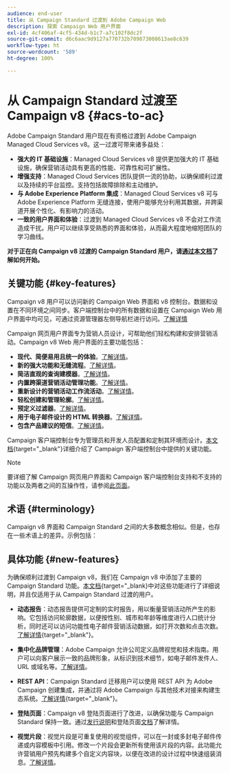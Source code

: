 ```yaml
---
audience: end-user
title: 从 Campaign Standard 过渡到 Adobe Campaign Web
description: 探索 Campaign Web 用户界面
exl-id: 4cf406af-4cf5-434d-b1c7-a7c102f8dc2f
source-git-commit: d6c6aac9d9127a770732b709873008613ae8c639
workflow-type: ht
source-wordcount: '589'
ht-degree: 100%

---
```


# 从 Campaign Standard 过渡至 Campaign v8 {#acs-to-ac}

Adobe Campaign Standard 用户现在有资格过渡到 Adobe Campaign Managed Cloud Services v8。这一过渡可带来诸多益处：

* **强大的 IT 基础设施**：Managed Cloud Services v8 提供更加强大的 IT 基础设施，确保营销活动具有更高的性能、可靠性和可扩展性。
* **增强支持**：Managed Cloud Services 团队提供一流的协助，以确保顺利过渡以及持续的平台监控。支持包括故障排除和主动维护。
* **与 Adobe Experience Platform 集成**：Managed Cloud Services v8 可与 Adobe Experience Platform 无缝连接，使用户能够充分利用其数据，并跨渠道开展个性化、有影响力的活动。
* **一致的用户界面和体验**：过渡到 Managed Cloud Services v8 不会对工作流造成干扰。用户可以继续享受熟悉的界面和体验，从而最大程度地缩短团队的学习曲线。

**对于正在向 Campaign v8 过渡的 Campaign Standard 用户，请[通过本文档](../../adoption/home.md)了解如何开始。**

<!--
As a Campaign Standard user, we now offer you a way to migrate to Adobe Campaign v8. You will benefit from both the new Campaign Web interface and the v8 console.
-->

## 关键功能 {#key-features}

Campaign v8 用户可以访问新的 Campaign Web 界面和 v8 控制台。数据和设置在不同环境之间同步。客户端控制台中的所有数据和设置在 Campaign Web 用户界面中均可见，可通过资源管理器左侧导航栏进行访问。[了解详情](../get-started/user-interface.md#user-interface-explorer)

Campaign 网页用户界面专为营销人员设计，可帮助他们轻松构建和安排营销活动。Campaign v8 Web 用户界面的主要功能包括：

* **现代、简便易用且统一的体验**。[了解详情](../get-started/connect-to-campaign.md)。
* **新的强大功能和无缝流程**。[了解详情](../get-started/user-interface.md)。
* **简洁直观的查询建模器**。[了解详情](../query/query-modeler-overview.md)。
* **内置跨渠道营销活动管理功能**。[了解详情](../msg/gs-messages.md)。
* **重新设计的营销活动工作流活动**。[了解详情](../workflows/gs-workflows.md)。
* **轻松创建和管理轮廓**。[了解详情](../audience/about-recipients.md)。
* **预定义过滤器**。[了解详情](../get-started/predefined-filters.md)。
* **用于电子邮件设计的 HTML 转换器**。[了解详情](../email/existing-content.md)。
* **包含产品建议的短信**。[了解详情](../msg/offers.md)。

Campaign 客户端控制台专为管理员和开发人员配置和定制其环境而设计。[本文档](https://experienceleague.adobe.com/zh-hans/docs/campaign/campaign-v8/new/whats-new){target="_blank"}详细介绍了 Campaign 客户端控制台中提供的关键功能。

>[!NOTE]
>
>要详细了解 Campaign 网页用户界面和 Campaign 客户端控制台支持和不支持的功能以及两者之间的互操作性，请参阅[此页面](../get-started/capability-matrix.md)。

## 术语 {#terminology}

Campaign v8 界面和 Campaign Standard 之间的大多数概念相似。但是，也存在一些术语上的差异。示例包括：

<!--
* Profiles are **Recipients** in the console. [Learn more](../audience/gs-audiences-recipients.md).
* Test profiles are **Seed addresses**. [Learn more](../preview-test/test-deliveries.md).
* The delivery preparation is the **Delivery analysis**. [Learn more](../monitor/prepare-send.md).
* Audiences are **Lists**. [Learn more](../audience/gs-audiences-recipients.md).
-->

<!--
* Custom resources are **Schemas**
* Messages are referred to as **Deliveries**
* Roles are configured with **Named Rights**
* Security Groups are **Operator Groups**
* Organizational units are managed through **Folder Permissions**
* Product users are **Operators** in the client console
* Delivery preparation is the **Delivery analysis** in the client console
-->

## 具体功能 {#new-features}

为确保顺利过渡到 Campaign v8，我们在 Campaign v8 中添加了主要的 Campaign Standard 功能。[本文档](https://experienceleague.adobe.com/docs/experience-cloud/campaign/campaign-standard-migration-home.html){target=&quot;_blank}中对这些功能进行了详细说明，并且仅适用于从 Campaign Standard 过渡的用户。

* **动态报告**：动态报告提供可定制的实时报告，用以衡量营销活动所产生的影响。它包括访问轮廓数据，以便按性别、城市和年龄等维度进行人口统计分析，同时还可以访问功能性电子邮件营销活动数据，如打开次数和点击次数。[了解详情](https://experienceleague.adobe.com/docs/experience-cloud/campaign/reporting/get-started-reporting.html){target="_blank"}。

* **集中化品牌管理**：Adobe Campaign 允许公司定义品牌视觉和技术指南。用户可以向客户展示一致的品牌形象，从标识到技术细节，如电子邮件发件人、URL 或域名等。[了解详情](https://experienceleague.adobe.com/docs/experience-cloud/campaign/branding/branding-gs.html)。

* **REST API**：Campaign Standard 迁移用户可以使用 REST API 为 Adobe Campaign 创建集成，并通过将 Adobe Campaign 与其他技术对接来构建生态系统。[了解详情](https://experienceleague.adobe.com/docs/experience-cloud/campaign/apis/get-started-apis.html){target="_blank"}。

* **登陆页面**：Campaign v8 登陆页面进行了改进，以确保功能与 Campaign Standard 保持一致。通过[发行说明](../rn/release-notes.md#new-24-4)和登陆页面[文档](../landing-pages/get-started-lp.md)了解详情。

* **视觉片段**：视觉片段是可重复使用的视觉组件，可以在一封或多封电子邮件传递或内容模板中引用。修改一个片段会更新所有使用该片段的内容。此功能允许营销用户预先构建多个自定义内容块，以便在改进的设计过程中快速组装消息。[了解详情](../content/use-visual-fragments.md)。

<!--
* Delivery Alerting: In addition to viewing notifications directly in Campaign, Adobe Campaign also provides an email alerting system to trigger email alerts to users or external stakeholders of important system activities. Create, manage, and receive customizable alerts and dashboards to keep track of delivery successes or failures. Adobe Campaign Delivery Alerting boosts efficiency by keeping all involved Adobe Campaign users in a company automatically informed about the delivery execution status, via email and dashboard. 

* Landing Pages: Landing pages are web forms that can be used to capture information on your audiences, offer subscriptions to a service, display data and grow your database. Landing pages can also be used for acquiring or updating existing profiles, and to set up a double opt-in mechanism, allowing you to protect the platform from wrong or invalid email addresses, or spambots. [Learn more](../landing-pages/get-started-lp.md)
-->